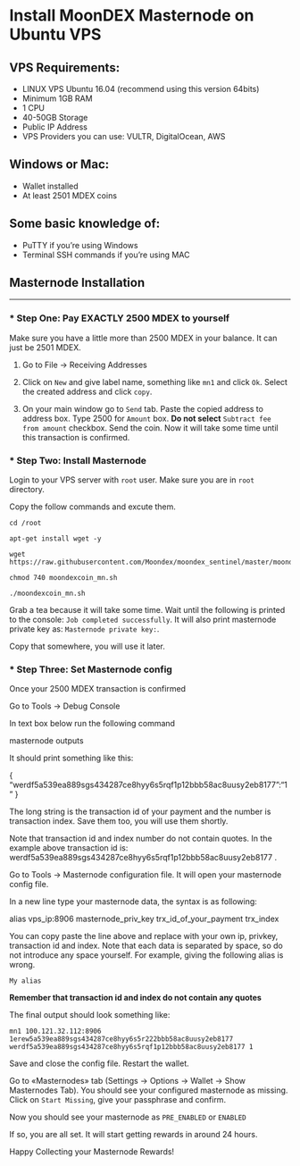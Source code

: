 

# Install MoonDEX Masternode on Ubuntu VPS


## VPS Requirements:
- LINUX VPS Ubuntu 16.04 (recommend using this version 64bits)
- Minimum 1GB RAM
- 1 CPU
- 40-50GB Storage
- Public IP Address
- VPS Providers you can use: VULTR, DigitalOcean, AWS

## Windows or Mac:

- Wallet installed
- At least 2501 MDEX coins

## Some basic knowledge of:

- PuTTY if you’re using Windows
- Terminal SSH commands if you’re using MAC



## Masternode Installation
---

### * Step One: Pay __EXACTLY__ 2500 MDEX to yourself

Make sure you have a little more than 2500 MDEX in your balance. It can just be 2501 MDEX. 

1. Go to File -> Receiving Addresses

2. Click on  `New`  and give label name, something like `mn1` and click `Ok`. Select the created address and click `copy`.

3. On your main window go to `Send` tab. Paste the copied address to address box. Type 2500 for `Amount` box. __Do not select__ `Subtract fee from amount` checkbox. Send the coin.
Now it will take some time until this transaction is confirmed.

### * Step Two: Install Masternode

Login to your VPS server with `root` user. Make sure you are in `root` directory.

Copy the follow commands and excute them.

```
cd /root

apt-get install wget -y

wget https://raw.githubusercontent.com/Moondex/moondex_sentinel/master/moondexcoin_mn.sh

chmod 740 moondexcoin_mn.sh

./moondexcoin_mn.sh

```

Grab a tea because it will take some time. Wait until the following is printed to the console: `Job completed successfully`. It will also print masternode private key as: `Masternode private key:`. 

Copy that somewhere, you will use it later.

### * Step Three: Set Masternode config

Once your 2500 MDEX transaction is confirmed

Go to Tools → Debug Console

In text box below run the following command

masternode outputs

It should print something like this:

{
“werdf5a539ea889sgs434287ce8hyy6s5rqf1p12bbb58ac8uusy2eb8177”:“1”
}

The long string is the transaction id of your payment and the number is transaction index. Save them too, you will use them shortly.

Note that transaction id and index number do not contain quotes. In the example above transaction id is: werdf5a539ea889sgs434287ce8hyy6s5rqf1p12bbb58ac8uusy2eb8177 .

Go to Tools → Masternode configuration file. It will open your masternode config file.

In a new line type your masternode data, the syntax is as following:

alias vps_ip:8906 masternode_priv_key trx_id_of_your_payment trx_index

You can copy paste the line above and replace with your own ip, privkey, transaction id and index. Note that each data is separated by space, so do not introduce any space yourself. For example, giving the following alias is wrong.

`My alias`

__Remember that transaction id and index do not contain any quotes__

The final output should look something like:

```
mn1 100.121.32.112:8906 1erew5a539ea889sgs434287ce8hyy6s5r222bbb58ac8uusy2eb8177 werdf5a539ea889sgs434287ce8hyy6s5rqf1p12bbb58ac8uusy2eb8177 1
```

Save and close the config file. Restart the wallet.

Go to «Masternodes» tab (Settings → Options → Wallet → Show Masternodes Tab). You should see your configured masternode as missing. Click on `Start Missing`, give your passphrase and confirm.

Now you should see your masternode as `PRE_ENABLED` or `ENABLED`

If so, you are all set. It will start getting rewards in around 24 hours.

Happy Collecting your Masternode Rewards!